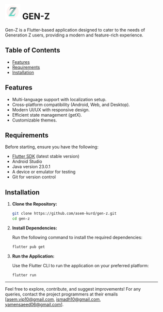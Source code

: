  <!-- # GEN-Z <img>

Gen-Z is a Flutter-based application designed to cater to the needs of Generation Z users, providing a modern and feature-rich experience.

## Table of Contents

- [Features](#features)
- [Requirements](#requirements)
- [Installation](#installation)

## Features

- Multi-language support with localization setup.
- Cross-platform compatibility (Android, Web, and Desktop).
- Modern UI/UX with responsive design.
- Efficient state management (getX).
- Customizable themes.

## Requirements

Before starting, ensure you have the following:

- [Flutter SDK](https://flutter.dev/docs/get-started/install) (latest stable version)
- Android Studio 
- Java version 23.0.1 
- A device or emulator for testing
- Git for version control

## Installation

1. **Clone the Repository:**

   ```bash
   git clone https://github.com/asem-kurd/gen-z.git
   cd gen-z
   ```

2. **Install Dependencies:**

   Run the following command to install the required dependencies:

   ```bash
   flutter pub get
   ```

3. **Run the Application:**

   Use the Flutter CLI to run the application on your preferred platform:

   ```bash
   flutter run
   ```



---

Feel free to explore, contribute, and suggest improvements! For any queries, contact the project programmers at their emails [asem.vip10@gmail.com]. -->






# <img src="lib\assites\img\logo.png" alt="Logo" width="50" height="50" /> GEN-Z

Gen-Z is a Flutter-based application designed to cater to the needs of Generation Z users, providing a modern and feature-rich experience.

## Table of Contents

- [Features](#features)
- [Requirements](#requirements)
- [Installation](#installation)

## Features

- Multi-language support with localization setup.
- Cross-platform compatibility (Android, Web, and Desktop).
- Modern UI/UX with responsive design.
- Efficient state management (getX).
- Customizable themes.

## Requirements

Before starting, ensure you have the following:

- [Flutter SDK](https://flutter.dev/docs/get-started/install) (latest stable version)
- Android Studio 
- Java version 23.0.1 
- A device or emulator for testing
- Git for version control

## Installation

1. **Clone the Repository:**

   ```bash
   git clone https://github.com/asem-kurd/gen-z.git
   cd gen-z
   ```

2. **Install Dependencies:**

   Run the following command to install the required dependencies:

   ```bash
   flutter pub get
   ```

3. **Run the Application:**

   Use the Flutter CLI to run the application on your preferred platform:

   ```bash
   flutter run
   ```



---

Feel free to explore, contribute, and suggest improvements! For any queries, contact the project programmers at their emails [asem.vip10@gmail.com, ismadh10@gmail.com, yamensaeed06@gmail.com].